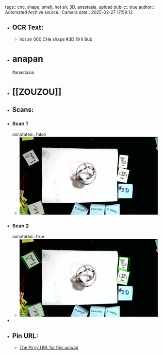 tags:: cnc, shape, smell, hot air, 3D, anastasia, upload
public:: true
author:: Automated Archive
source:: Camera
date:: 2025-02-27 17:59:12

- ## OCR Text:
	- hot air
	  000
	  CHe
	  shape
	  #3D
	  19
	  Il Bub
- # anapan
   #anastasia
- # [[ZOUZOU]]
- ## Scans:
- ### Scan 1
  annotated:: false
	- ![./assets/scans/2025-02-27T17-59-12-7601.jpg](./assets/scans/2025-02-27T17-59-12-7601.jpg)
- ### Scan 2
  annotated:: true
	- ![./assets/scans/2025-02-27T17-59-12-7803.jpg](./assets/scans/2025-02-27T17-59-12-7803.jpg)
-
- ## Pin URL:
	- [The Pinry URL for this upload](https://pinry.petau.net/pins/214/)